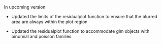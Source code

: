 In upcoming version


  * Updated the limits of the residualplot function to ensure that the blurred area are always within the plot region
  
  * Updated the residualplot function to accommodate glm objects with binomial and poisson families
